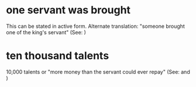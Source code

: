 
# one servant was brought
This can be stated in active form. Alternate translation: "someone brought one of the king's servant" (See: )

# ten thousand talents
10,000 talents or "more money than the servant could ever repay" (See:  and )